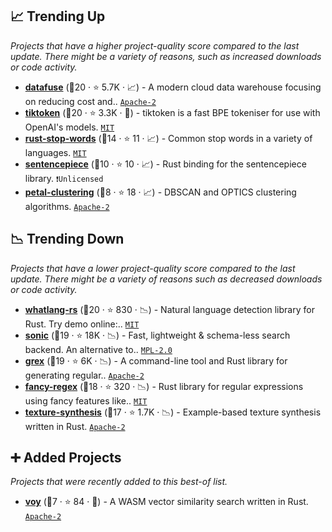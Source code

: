 ## 📈 Trending Up

_Projects that have a higher project-quality score compared to the last update. There might be a variety of reasons, such as increased downloads or code activity._

- <b><a href="https://github.com/datafuselabs/databend">datafuse</a></b> (🥉20 ·  ⭐ 5.7K · 📈) - A modern cloud data warehouse focusing on reducing cost and.. <code><a href="http://bit.ly/3nYMfla">Apache-2</a></code>
- <b><a href="https://github.com/openai/tiktoken">tiktoken</a></b> (🥇20 ·  ⭐ 3.3K · 🐣) - tiktoken is a fast BPE tokeniser for use with OpenAI's models. <code><a href="http://bit.ly/34MBwT8">MIT</a></code>
- <b><a href="https://github.com/cmccomb/rust-stop-words">rust-stop-words</a></b> (🥈14 ·  ⭐ 11 · 📈) - Common stop words in a variety of languages. <code><a href="http://bit.ly/34MBwT8">MIT</a></code>
- <b><a href="https://github.com/danieldk/sentencepiece">sentencepiece</a></b> (🥉10 ·  ⭐ 10 · 📈) - Rust binding for the sentencepiece library. <code>❗Unlicensed</code>
- <b><a href="https://github.com/petabi/petal-clustering">petal-clustering</a></b> (🥉8 ·  ⭐ 18 · 📈) - DBSCAN and OPTICS clustering algorithms. <code><a href="http://bit.ly/3nYMfla">Apache-2</a></code>

## 📉 Trending Down

_Projects that have a lower project-quality score compared to the last update. There might be a variety of reasons such as decreased downloads or code activity._

- <b><a href="https://github.com/greyblake/whatlang-rs">whatlang-rs</a></b> (🥇20 ·  ⭐ 830 · 📉) - Natural language detection library for Rust. Try demo online:.. <code><a href="http://bit.ly/34MBwT8">MIT</a></code>
- <b><a href="https://github.com/valeriansaliou/sonic">sonic</a></b> (🥈19 ·  ⭐ 18K · 📉) - Fast, lightweight & schema-less search backend. An alternative to.. <code><a href="http://bit.ly/3postzC">MPL-2.0</a></code>
- <b><a href="https://github.com/pemistahl/grex">grex</a></b> (🥇19 ·  ⭐ 6K · 📉) - A command-line tool and Rust library for generating regular.. <code><a href="http://bit.ly/3nYMfla">Apache-2</a></code>
- <b><a href="https://github.com/fancy-regex/fancy-regex">fancy-regex</a></b> (🥈18 ·  ⭐ 320 · 📉) - Rust library for regular expressions using fancy features like.. <code><a href="http://bit.ly/34MBwT8">MIT</a></code>
- <b><a href="https://github.com/EmbarkStudios/texture-synthesis">texture-synthesis</a></b> (🥈17 ·  ⭐ 1.7K · 📉) - Example-based texture synthesis written in Rust. <code><a href="http://bit.ly/3nYMfla">Apache-2</a></code>

## ➕ Added Projects

_Projects that were recently added to this best-of list._

- <b><a href="https://github.com/tantaraio/voy">voy</a></b> (🥉7 ·  ⭐ 84 · 🐣) - A WASM vector similarity search written in Rust. <code><a href="http://bit.ly/3nYMfla">Apache-2</a></code>

